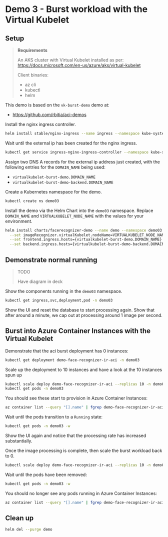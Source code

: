 # Demo 3 - Burst workload with the Virtual Kubelet

## Setup

> **Requirements**
>
> An AKS cluster with Virtual Kubelet installed as per: https://docs.microsoft.com/en-us/azure/aks/virtual-kubelet
>
> Client binaries:
> - az cli
> - kubectl
> - helm

This demo is based on the `vk-burst-demo` demo at:
- https://github.com/rbitia/aci-demos

Install the nginx ingress controller.

```bash
helm install stable/nginx-ingress --name ingress --namespace kube-system
```

Wait until the external ip has been created for the nginx ingress.

```bash
kubectl get service ingress-nginx-ingress-controller --namespace kube-system --watch
```

Assign two DNS A records for the external ip address just created, with the following entries for the `DOMAIN_NAME` being used:

- `virtualkubelet-burst-demo.DOMAIN_NAME`
- `virtualkubelet-burst-demo-backend.DOMAIN_NAME`

Create a Kubernetes namespace for the demo.

```bash
kubectl create ns demo03
```

Install the demo via the Helm Chart into the `demo03` namespace. Replace `DOMAIN_NAME` and `VIRTUALKUBELET_NODE_NAME` with the values for your environment.

```bash
helm install charts/facerecognizer-demo --name demo --namespace demo03 \
  --set imageRecognizer.virtualKubelet.nodeName=VIRTUALKUBELET_NODE_NAME \
  --set frontend.ingress.hosts={virtualkubelet-burst-demo.DOMAIN_NAME} \
  --set backend.ingress.hosts={virtualkubelet-burst-demo-backend.DOMAIN_NAME}
```

## Demonstrate normal running

> TODO
> 
> Have diagram in deck

Show the components running in the `demo03` namespace.

```bash
kubectl get ingress,svc,deployment,pod -n demo03
```

Show the UI and reset the database to start processing again. Show that after around a minute, we cap out at processing around 1 image per second.

## Burst into Azure Container Instances with the Virtual Kubelet

Demonstrate that the aci burst deployment has 0 instances:

```bash 
kubectl get deployment demo-face-recognizer-ir-aci -n demo03
```

Scale up the deployment to 10 instances and have a look at the 10 instances spun up

```bash
kubectl scale deploy demo-face-recognizer-ir-aci --replicas 10 -n demo03
kubectl get pods -n demo03
```

You should see these start to provision in Azure Container Instances:

```bash
az container list --query "[].name" | fgrep demo-face-recognizer-ir-aci
```

Wait until the pods transition to a `Running` state:

```bash
kubectl get pods -n demo03 -w
```

Show the UI again and notice that the processing rate has increased substantially.

Once the image processing is complete, then scale the burst workload back to 0.

```bash
kubectl scale deploy demo-face-recognizer-ir-aci --replicas 10 -n demo03
```

Wait until the pods have been removed:

```bash
kubectl get pods -n demo03 -w
```

You should no longer see any pods running in Azure Container Instances:

```bash
az container list --query "[].name" | fgrep demo-face-recognizer-ir-aci
```

## Clean up

```bash
helm del --purge demo
```
